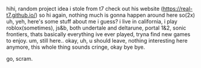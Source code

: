 hihi, random project idea i stole from t7
check out his website (https://real-t7.github.io/)
so hi again, nothing much is gonna happen around here
so(2x) uh, yeh, here's some stuff about me i guess?
i live in california, i play roblox(sometimes), js&b, both undertale and deltarune,
portal 1&2, sonic frontiers, thats basically everything ive ever played,
tryna find new games to enjoy. um, still here.. okay, uh, u should leave,
nothing interesting here anymore, this whole thing sounds cringe,
okay bye bye.









































go, scram.
